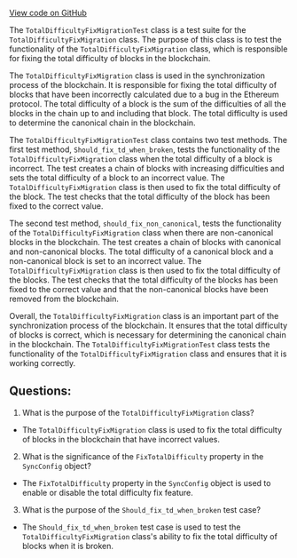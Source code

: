 [View code on GitHub](https://github.com/nethermindeth/nethermind/Nethermind.Runner.Test/Ethereum/Steps/Migrations/TotalDifficultyFixMigrationTest.cs)

The `TotalDifficultyFixMigrationTest` class is a test suite for the `TotalDifficultyFixMigration` class. The purpose of this class is to test the functionality of the `TotalDifficultyFixMigration` class, which is responsible for fixing the total difficulty of blocks in the blockchain.

The `TotalDifficultyFixMigration` class is used in the synchronization process of the blockchain. It is responsible for fixing the total difficulty of blocks that have been incorrectly calculated due to a bug in the Ethereum protocol. The total difficulty of a block is the sum of the difficulties of all the blocks in the chain up to and including that block. The total difficulty is used to determine the canonical chain in the blockchain.

The `TotalDifficultyFixMigrationTest` class contains two test methods. The first test method, `Should_fix_td_when_broken`, tests the functionality of the `TotalDifficultyFixMigration` class when the total difficulty of a block is incorrect. The test creates a chain of blocks with increasing difficulties and sets the total difficulty of a block to an incorrect value. The `TotalDifficultyFixMigration` class is then used to fix the total difficulty of the block. The test checks that the total difficulty of the block has been fixed to the correct value.

The second test method, `should_fix_non_canonical`, tests the functionality of the `TotalDifficultyFixMigration` class when there are non-canonical blocks in the blockchain. The test creates a chain of blocks with canonical and non-canonical blocks. The total difficulty of a canonical block and a non-canonical block is set to an incorrect value. The `TotalDifficultyFixMigration` class is then used to fix the total difficulty of the blocks. The test checks that the total difficulty of the blocks has been fixed to the correct value and that the non-canonical blocks have been removed from the blockchain.

Overall, the `TotalDifficultyFixMigration` class is an important part of the synchronization process of the blockchain. It ensures that the total difficulty of blocks is correct, which is necessary for determining the canonical chain in the blockchain. The `TotalDifficultyFixMigrationTest` class tests the functionality of the `TotalDifficultyFixMigration` class and ensures that it is working correctly.
## Questions: 
 1. What is the purpose of the `TotalDifficultyFixMigration` class?
- The `TotalDifficultyFixMigration` class is used to fix the total difficulty of blocks in the blockchain that have incorrect values.

2. What is the significance of the `FixTotalDifficulty` property in the `SyncConfig` object?
- The `FixTotalDifficulty` property in the `SyncConfig` object is used to enable or disable the total difficulty fix feature.

3. What is the purpose of the `Should_fix_td_when_broken` test case?
- The `Should_fix_td_when_broken` test case is used to test the `TotalDifficultyFixMigration` class's ability to fix the total difficulty of blocks when it is broken.